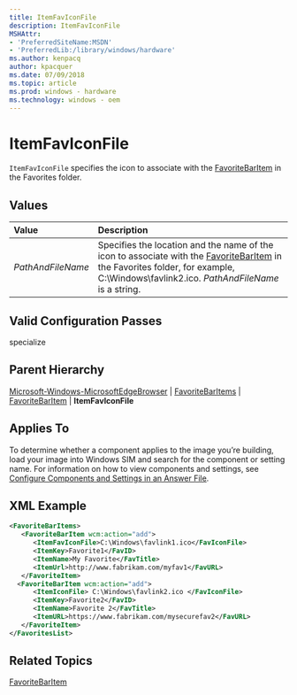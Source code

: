 ```yaml
---
title: ItemFavIconFile
description: ItemFavIconFile
MSHAttr:
- 'PreferredSiteName:MSDN'
- 'PreferredLib:/library/windows/hardware'
ms.author: kenpacq
author: kpacquer
ms.date: 07/09/2018
ms.topic: article
ms.prod: windows - hardware
ms.technology: windows - oem
---
```


# ItemFavIconFile

`ItemFavIconFile` specifies the icon to associate with the [FavoriteBarItem](microsoft-windows-microsoftedgebrowser-favoritebaritems-favoritebaritem.md) in the Favorites folder.

## Values

| Value                   | Description                                                |
|:------------------------|:--------------------------------------------------------------------------------------|
| _PathAndFileName_ | Specifies the location and the name of the icon to associate with the [FavoriteBarItem](microsoft-windows-microsoftedgebrowser-favoritebaritems-favoritebaritem.md) in the Favorites folder, for example, C:\Windows\favlink2.ico. _PathAndFileName_ is a string. |

## Valid Configuration Passes

specialize

## Parent Hierarchy

[Microsoft-Windows-MicrosoftEdgeBrowser](microsoft-windows-microsoftedgebrowser.md) | [FavoriteBarItems](microsoft-windows-microsoftedgebrowser-favoritebaritems.md) | [FavoriteBarItem](microsoft-windows-microsoftedgebrowser-favoritebaritems-favoritebaritem.md) | **ItemFavIconFile**

## Applies To

To determine whether a component applies to the image you’re building, load your image into Windows SIM and search for the component or setting name. For information on how to view components and settings, see [Configure Components and Settings in an Answer File](https://docs.microsoft.com/en-us/windows-hardware/customize/desktop/wsim/configure-components-and-settings-in-an-answer-file).

## XML Example

```XML
<FavoriteBarItems>
   <FavoriteBarItem wcm:action="add">
      <ItemFavIconFile>C:\Windows\favlink1.ico</FavIconFile>
      <ItemKey>Favorite1</FavID>
      <ItemName>My Favorite</FavTitle>
      <ItemUrl>http://www.fabrikam.com/myfav1</FavURL>
   </FavoriteItem>
  <FavoriteBarItem wcm:action="add">
      <ItemIconFile> C:\Windows\favlink2.ico </FavIconFile>
      <ItemKey>Favorite2</FavID>
      <ItemName>Favorite 2</FavTitle>
      <ItemURL>https://www.fabrikam.com/mysecurefav2</FavURL>
   </FavoriteItem>
</FavoritesList>
```

## Related Topics

[FavoriteBarItem](microsoft-windows-microsoftedgebrowser-favoritebaritems-favoritebaritem.md)
